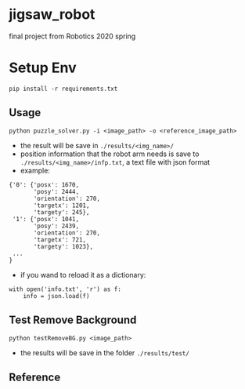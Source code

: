 # jigsaw_robot
final project from Robotics 2020 spring

# Setup Env
```
pip install -r requirements.txt
```

## Usage
```
python puzzle_solver.py -i <image_path> -o <reference_image_path>
```
- the result will be save in ```./results/<img_name>/```
- position information that the robot arm needs is save to ```./results/<img_name>/infp.txt```, a text file with json format
- example:
```
{'0': {'posx': 1670, 
       'posy': 2444, 
       'orientation': 270, 
       'targetx': 1201, 
       'targety': 245}, 
 '1': {'posx': 1041, 
       'posy': 2439, 
       'orientation': 270, 
       'targetx': 721, 
       'targety': 1023}, 
 ...
}
```
- if you wand to reload it as a dictionary: 
```
with open('info.txt', 'r') as f:
    info = json.load(f)
```

## Test Remove Background
```
python testRemoveBG.py <image_path>
```
- the results will be save in the folder ```./results/test/```

## Reference
